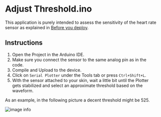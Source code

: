 # Adjust Threshold.ino

This application is purely intended to assess the sensitivity of the heart rate sensor as explained in [Before you deploy](../../smart_alarm/README.md#Before-you-deploy).


## Instructions

1. Open the Project in the Arduino IDE.
2. Make sure you connect the sensor to the same analog pin as in the code.
3. Compile and Upload to the device.
4. Click on `Serial Plotter` under the Tools tab or press `Ctrl+Shift+L`.
5. With the sensor attached to your skin, wait a little bit until the Plotter gets stabilized and select an approximate threshold based on the waveform.

As an example, in the following picture a decent threshold might be 525.

![image info](../../../media/adjust-threshold-example.jpg)

